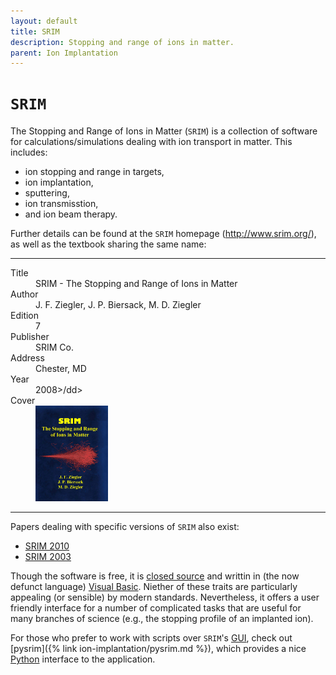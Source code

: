 ```yaml
---
layout: default
title: SRIM
description: Stopping and range of ions in matter.
parent: Ion Implantation
---
```


# `SRIM`

The Stopping and Range of Ions in Matter (`SRIM`) is a collection of software
for calculations/simulations dealing with ion transport in matter.
This includes:

- ion stopping and range in targets,
- ion implantation,
- sputtering,
- ion transmisstion,
- and ion beam therapy.

Further details can be found at the `SRIM` homepage (<http://www.srim.org/>),
as well as the textbook sharing the same name:

---

<dl>
    <dt>Title</dt>
        <dd>SRIM - The Stopping and Range of Ions in Matter</dd>
    <dt>Author</dt>
        <dd>J. F. Ziegler, J. P. Biersack, M. D. Ziegler</dd>
    <dt>Edition</dt>
        <dd>7</dd>
    <dt>Publisher</dt>
        <dd>SRIM Co.</dd>
    <dt>Address</dt>
        <dd>Chester, MD</dd>
    <dt>Year</dt>
        <dd>2008>/dd>
    <dt>Cover</dt>
        <dd><img src="/assets/images/srim_textbook_cover.jpg" alt="SRIM textbook" width="25%"></dd>
</dl>

---

Papers dealing with specific versions of `SRIM` also exist:

- [SRIM 2010](https://doi.org/10.1016/j.nimb.2010.02.091)
- [SRIM 2003](https://doi.org/10.1016/j.nimb.2004.01.208)

Though the software is free, it is [closed source] and writtin in
(the now defunct language) [Visual Basic].
Niether of these traits are particularly appealing
(or sensible) by modern standards.
Nevertheless,
it offers a user friendly interface for a number of
complicated tasks that are useful for many branches of science
(e.g., the stopping profile of an implanted ion).

For those who prefer to work with scripts over `SRIM`'s [GUI],
check out [pysrim]({% link ion-implantation/pysrim.md %}),
which provides a nice [Python] interface to the application.

[closed source]: https://en.wikipedia.org/wiki/Proprietary_software
[Visual Basic]: https://en.wikipedia.org/wiki/Visual_Basic
[GUI]: https://en.wikipedia.org/wiki/Graphical_user_interface
[Python]: https://www.python.org/
